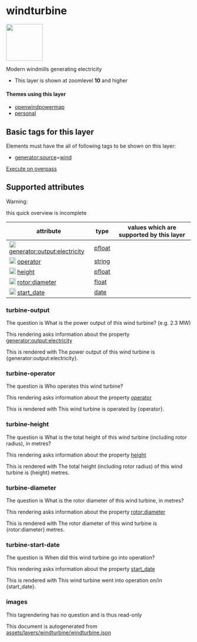 

 windturbine 
=============



<img src='https://mapcomplete.osm.be/./assets/themes/openwindpowermap/wind_turbine.svg' height="100px"> 

Modern windmills generating electricity






  - This layer is shown at zoomlevel **10** and higher




#### Themes using this layer 





  - [openwindpowermap](https://mapcomplete.osm.be/openwindpowermap)
  - [personal](https://mapcomplete.osm.be/personal)




 Basic tags for this layer 
---------------------------



Elements must have the all of following tags to be shown on this layer:



  - <a href='https://wiki.openstreetmap.org/wiki/Key:generator:source' target='_blank'>generator:source</a>=<a href='https://wiki.openstreetmap.org/wiki/Tag:generator:source%3Dwind' target='_blank'>wind</a>


[Execute on overpass](http://overpass-turbo.eu/?Q=%5Bout%3Ajson%5D%5Btimeout%3A90%5D%3B(%20%20%20%20nwr%5B%22generator%3Asource%22%3D%22wind%22%5D(%7B%7Bbbox%7D%7D)%3B%0A)%3Bout%20body%3B%3E%3Bout%20skel%20qt%3B)



 Supported attributes 
----------------------



Warning: 

this quick overview is incomplete



attribute | type | values which are supported by this layer
----------- | ------ | ------------------------------------------
[<img src='https://mapcomplete.osm.be/assets/svg/statistics.svg' height='18px'>](https://taginfo.openstreetmap.org/keys/generator:output:electricity#values) [generator:output:electricity](https://wiki.openstreetmap.org/wiki/Key:generator:output:electricity) | [pfloat](../SpecialInputElements.md#pfloat) | 
[<img src='https://mapcomplete.osm.be/assets/svg/statistics.svg' height='18px'>](https://taginfo.openstreetmap.org/keys/operator#values) [operator](https://wiki.openstreetmap.org/wiki/Key:operator) | [string](../SpecialInputElements.md#string) | 
[<img src='https://mapcomplete.osm.be/assets/svg/statistics.svg' height='18px'>](https://taginfo.openstreetmap.org/keys/height#values) [height](https://wiki.openstreetmap.org/wiki/Key:height) | [pfloat](../SpecialInputElements.md#pfloat) | 
[<img src='https://mapcomplete.osm.be/assets/svg/statistics.svg' height='18px'>](https://taginfo.openstreetmap.org/keys/rotor:diameter#values) [rotor:diameter](https://wiki.openstreetmap.org/wiki/Key:rotor:diameter) | [float](../SpecialInputElements.md#float) | 
[<img src='https://mapcomplete.osm.be/assets/svg/statistics.svg' height='18px'>](https://taginfo.openstreetmap.org/keys/start_date#values) [start_date](https://wiki.openstreetmap.org/wiki/Key:start_date) | [date](../SpecialInputElements.md#date) | 




### turbine-output 



The question is  What is the power output of this wind turbine? (e.g. 2.3 MW)

This rendering asks information about the property  [generator:output:electricity](https://wiki.openstreetmap.org/wiki/Key:generator:output:electricity) 

This is rendered with The power output of this wind turbine is {generator:output:electricity}.





### turbine-operator 



The question is  Who operates this wind turbine?

This rendering asks information about the property  [operator](https://wiki.openstreetmap.org/wiki/Key:operator) 

This is rendered with This wind turbine is operated by {operator}.





### turbine-height 



The question is  What is the total height of this wind turbine (including rotor radius), in metres?

This rendering asks information about the property  [height](https://wiki.openstreetmap.org/wiki/Key:height) 

This is rendered with The total height (including rotor radius) of this wind turbine is {height} metres.





### turbine-diameter 



The question is  What is the rotor diameter of this wind turbine, in metres?

This rendering asks information about the property  [rotor:diameter](https://wiki.openstreetmap.org/wiki/Key:rotor:diameter) 

This is rendered with The rotor diameter of this wind turbine is {rotor:diameter} metres.





### turbine-start-date 



The question is  When did this wind turbine go into operation?

This rendering asks information about the property  [start_date](https://wiki.openstreetmap.org/wiki/Key:start_date) 

This is rendered with This wind turbine went into operation on/in {start_date}.





### images 



This tagrendering has no question and is thus read-only

 

This document is autogenerated from [assets/layers/windturbine/windturbine.json](https://github.com/pietervdvn/MapComplete/blob/develop/assets/layers/windturbine/windturbine.json)